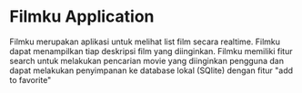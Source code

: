 # Filmku Application 

Filmku merupakan aplikasi untuk melihat list film secara realtime. Filmku dapat menampilkan tiap deskripsi film yang diinginkan.
Filmku memiliki fitur search untuk melakukan pencarian movie yang diinginkan pengguna dan dapat melakukan penyimpanan ke database lokal (SQlite) dengan fitur "add to favorite" 

